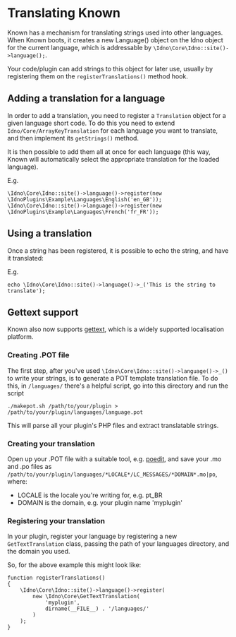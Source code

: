 # Translating Known

Known has a mechanism for translating strings used into other languages. When Known boots, 
it creates a new Language() object on the Idno object for the current language, which is addressable 
by ```\Idno\Core\Idno::site()->language();```.

Your code/plugin can add strings to this object for later use, usually by registering them on the ```registerTranslations()``` 
method hook.

## Adding a translation for a language

In order to add a translation, you need to register a ```Translation``` object for a given language short code. To do this you need to extend ```Idno/Core/ArrayKeyTranslation``` for each language you want to translate, and then implement its ```getStrings()``` method.

It is then possible to add them all at once for each language (this way, Known will automatically select the appropriate translation for the loaded language).

E.g.

```
\Idno\Core\Idno::site()->language()->register(new \IdnoPlugins\Example\Languages\English('en_GB'));
\Idno\Core\Idno::site()->language()->register(new \IdnoPlugins\Example\Languages\French('fr_FR'));
```

## Using a translation

Once a string has been registered, it is possible to echo the string, and have it translated:

E.g.

```
echo \Idno\Core\Idno::site()->language()->_('This is the string to translate');
```

## Gettext support

Known also now supports [gettext](https://en.wikipedia.org/wiki/Gettext), which is a widely supported localisation platform.

### Creating .POT file

The first step, after you've used ```\Idno\Core\Idno::site()->language()->_()``` to write your strings, is to generate a POT template translation file. To do this, in ```/languages/``` there's a helpful script, go into this directory and run the script

```
./makepot.sh /path/to/your/plugin > /path/to/your/plugin/languages/language.pot
```

This will parse all your plugin's PHP files and extract translatable strings.

### Creating your translation

Open up your .POT file with a suitable tool, e.g. [poedit](https://poedit.net/), and save your .mo and .po files as ```/path/to/your/plugin/languages/*LOCALE*/LC_MESSAGES/*DOMAIN*.mo|po```, where:

* LOCALE is the locale you're writing for, e.g. pt_BR
* DOMAIN is the domain, e.g. your plugin name 'myplugin'

### Registering your translation

In your plugin, register your language by registering a new ```GetTextTranslation``` class, passing the path of your languages directory, and the domain you used.

So, for the above example this might look like:

```
function registerTranslations() 
{
    \Idno\Core\Idno::site()->language()->register(
        new \Idno\Core\GetTextTranslation(
            'myplugin',
            dirname(__FILE__) . '/languages/'
        )
    );   
}
```
